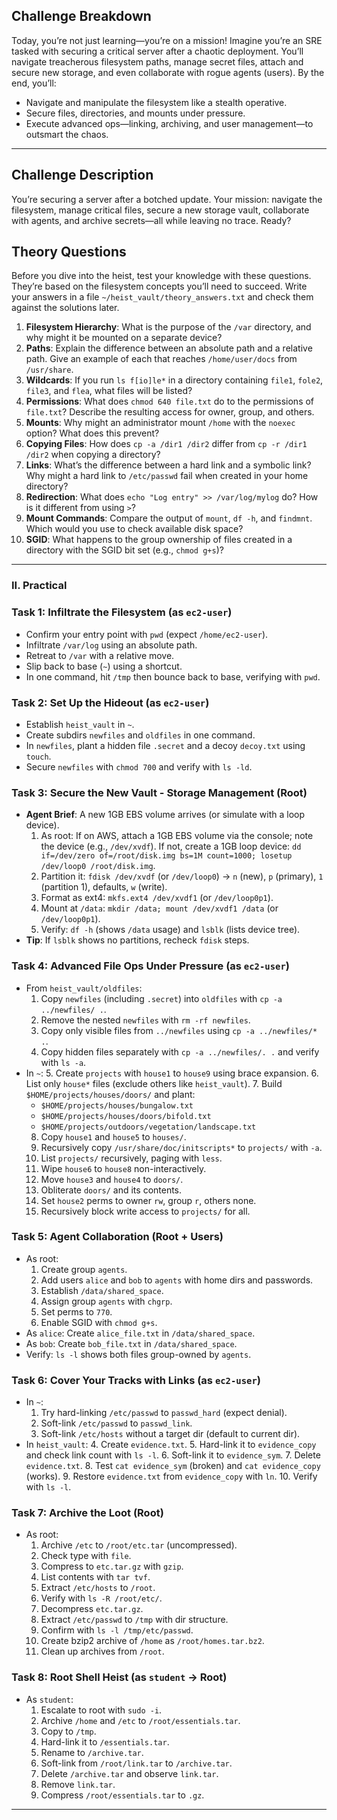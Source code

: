 ## Challenge Breakdown  
Today, you’re not just learning—you’re on a mission! Imagine you’re an SRE tasked with securing a critical server after a chaotic deployment. You’ll navigate treacherous filesystem paths, manage secret files, attach and secure new storage, and even collaborate with rogue agents (users). By the end, you’ll:
- Navigate and manipulate the filesystem like a stealth operative.
- Secure files, directories, and mounts under pressure.
- Execute advanced ops—linking, archiving, and user management—to outsmart the chaos.

---

## Challenge Description
You’re securing a server after a botched update. Your mission: navigate the filesystem, manage critical files, secure a new storage vault, collaborate with agents, and archive secrets—all while leaving no trace. Ready?

## Theory Questions
Before you dive into the heist, test your knowledge with these questions. They’re based on the filesystem concepts you’ll need to succeed. Write your answers in a file `~/heist_vault/theory_answers.txt` and check them against the solutions later.

1. **Filesystem Hierarchy**: What is the purpose of the `/var` directory, and why might it be mounted on a separate device?
2. **Paths**: Explain the difference between an absolute path and a relative path. Give an example of each that reaches `/home/user/docs` from `/usr/share`.
3. **Wildcards**: If you run `ls f[io]le*` in a directory containing `file1`, `fole2`, `file3`, and `flea`, what files will be listed?
4. **Permissions**: What does `chmod 640 file.txt` do to the permissions of `file.txt`? Describe the resulting access for owner, group, and others.
5. **Mounts**: Why might an administrator mount `/home` with the `noexec` option? What does this prevent?
6. **Copying Files**: How does `cp -a /dir1 /dir2` differ from `cp -r /dir1 /dir2` when copying a directory?
7. **Links**: What’s the difference between a hard link and a symbolic link? Why might a hard link to `/etc/passwd` fail when created in your home directory?
8. **Redirection**: What does `echo "Log entry" >> /var/log/mylog` do? How is it different from using `>`?
9. **Mount Commands**: Compare the output of `mount`, `df -h`, and `findmnt`. Which would you use to check available disk space?
10. **SGID**: What happens to the group ownership of files created in a directory with the SGID bit set (e.g., `chmod g+s`)?

---

### II. Practical

### Task 1: Infiltrate the Filesystem (as `ec2-user`)
- Confirm your entry point with `pwd` (expect `/home/ec2-user`).
- Infiltrate `/var/log` using an absolute path.
- Retreat to `/var` with a relative move.
- Slip back to base (`~`) using a shortcut.
- In one command, hit `/tmp` then bounce back to base, verifying with `pwd`.

### Task 2: Set Up the Hideout (as `ec2-user`)
- Establish `heist_vault` in `~`.
- Create subdirs `newfiles` and `oldfiles` in one command.
- In `newfiles`, plant a hidden file `.secret` and a decoy `decoy.txt` using `touch`.
- Secure `newfiles` with `chmod 700` and verify with `ls -ld`.

### Task 3: Secure the New Vault - Storage Management (Root)
- **Agent Brief**: A new 1GB EBS volume arrives (or simulate with a loop device).
  1. As root: If on AWS, attach a 1GB EBS volume via the console; note the device (e.g., `/dev/xvdf`). If not, create a 1GB loop device: `dd if=/dev/zero of=/root/disk.img bs=1M count=1000; losetup /dev/loop0 /root/disk.img`.
  2. Partition it: `fdisk /dev/xvdf` (or `/dev/loop0`) → `n` (new), `p` (primary), `1` (partition 1), defaults, `w` (write).
  3. Format as ext4: `mkfs.ext4 /dev/xvdf1` (or `/dev/loop0p1`).
  4. Mount at `/data`: `mkdir /data; mount /dev/xvdf1 /data` (or `/dev/loop0p1`).
  5. Verify: `df -h` (shows `/data` usage) and `lsblk` (lists device tree).
- **Tip**: If `lsblk` shows no partitions, recheck `fdisk` steps.

### Task 4: Advanced File Ops Under Pressure (as `ec2-user`)
- From `heist_vault/oldfiles`:
  1. Copy `newfiles` (including `.secret`) into `oldfiles` with `cp -a ../newfiles/ .`.
  2. Remove the nested `newfiles` with `rm -rf newfiles`.
  3. Copy only visible files from `../newfiles` using `cp -a ../newfiles/* .`.
  4. Copy hidden files separately with `cp -a ../newfiles/. .` and verify with `ls -a`.
- In `~`:
  5. Create `projects` with `house1` to `house9` using brace expansion.
  6. List only `house*` files (exclude others like `heist_vault`).
  7. Build `$HOME/projects/houses/doors/` and plant:
     - `$HOME/projects/houses/bungalow.txt`
     - `$HOME/projects/houses/doors/bifold.txt`
     - `$HOME/projects/outdoors/vegetation/landscape.txt`
  8. Copy `house1` and `house5` to `houses/`.
  9. Recursively copy `/usr/share/doc/initscripts*` to `projects/` with `-a`.
  10. List `projects/` recursively, paging with `less`.
  11. Wipe `house6` to `house8` non-interactively.
  12. Move `house3` and `house4` to `doors/`.
  13. Obliterate `doors/` and its contents.
  14. Set `house2` perms to owner `rw`, group `r`, others none.
  15. Recursively block write access to `projects/` for all.

### Task 5: Agent Collaboration (Root + Users)
- As root:
  1. Create group `agents`.
  2. Add users `alice` and `bob` to `agents` with home dirs and passwords.
  3. Establish `/data/shared_space`.
  4. Assign group `agents` with `chgrp`.
  5. Set perms to `770`.
  6. Enable SGID with `chmod g+s`.
- As `alice`: Create `alice_file.txt` in `/data/shared_space`.
- As `bob`: Create `bob_file.txt` in `/data/shared_space`.
- Verify: `ls -l` shows both files group-owned by `agents`.

### Task 6: Cover Your Tracks with Links (as `ec2-user`)
- In `~`:
  1. Try hard-linking `/etc/passwd` to `passwd_hard` (expect denial).
  2. Soft-link `/etc/passwd` to `passwd_link`.
  3. Soft-link `/etc/hosts` without a target dir (default to current dir).
- In `heist_vault`:
  4. Create `evidence.txt`.
  5. Hard-link it to `evidence_copy` and check link count with `ls -l`.
  6. Soft-link it to `evidence_sym`.
  7. Delete `evidence.txt`.
  8. Test `cat evidence_sym` (broken) and `cat evidence_copy` (works).
  9. Restore `evidence.txt` from `evidence_copy` with `ln`.
  10. Verify with `ls -l`.

### Task 7: Archive the Loot (Root)
- As root:
  1. Archive `/etc` to `/root/etc.tar` (uncompressed).
  2. Check type with `file`.
  3. Compress to `etc.tar.gz` with `gzip`.
  4. List contents with `tar tvf`.
  5. Extract `/etc/hosts` to `/root`.
  6. Verify with `ls -R /root/etc/`.
  7. Decompress `etc.tar.gz`.
  8. Extract `/etc/passwd` to `/tmp` with dir structure.
  9. Confirm with `ls -l /tmp/etc/passwd`.
  10. Create bzip2 archive of `/home` as `/root/homes.tar.bz2`.
  11. Clean up archives from `/root`.

### Task 8: Root Shell Heist (as `student` → Root)
- As `student`:
  1. Escalate to root with `sudo -i`.
  2. Archive `/home` and `/etc` to `/root/essentials.tar`.
  3. Copy to `/tmp`.
  4. Hard-link it to `/essentials.tar`.
  5. Rename to `/archive.tar`.
  6. Soft-link from `/root/link.tar` to `/archive.tar`.
  7. Delete `/archive.tar` and observe `link.tar`.
  8. Remove `link.tar`.
  9. Compress `/root/essentials.tar` to `.gz`.

---